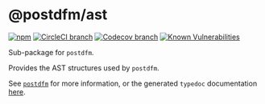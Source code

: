 # @postdfm/ast

[![npm](https://img.shields.io/npm/v/@postdfm/ast.svg?label=npm)](https://www.npmjs.com/package/@postdfm/ast)
[![CircleCI branch](https://img.shields.io/circleci/project/github/spiltcoffee/postdfm/main.svg)](https://circleci.com)
[![Codecov branch](https://img.shields.io/codecov/c/gh/spiltcoffee/postdfm/main.svg)](https://codecov.io)
[![Known Vulnerabilities](https://snyk.io/test/github/spiltcoffee/postdfm/badge.svg?targetFile=packages/@postdfm/ast/package.json)](https://snyk.io/test/github/spiltcoffee/postdfm?targetFile=packages/@postdfm/ast/package.json)

Sub-package for `postdfm`.

Provides the AST structures used by `postdfm`.

See [`postdfm`](https://github.com/spiltcoffee/postdfm) for more information, or the generated `typedoc` documentation [here](https://spiltcoffee.com/docs/@postdfm/ast/).
